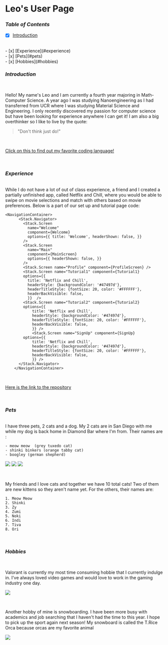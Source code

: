 # Leo's User Page

### ***Table of Contents***

- [x] [Introduction](#Introduction)
<br/>
- [x] [Experience](#experience)
<br/>
- [x] [Pets](#pets)
<br/>
- [x] [Hobbies](#hobbies)


<br/>

###  ***Introduction***
<br/>

Hello! My name's Leo and I am currently a fourth year majoring in Math-Computer Science. A year ago I was studying Nanoengineering as I had transferred from UCR where I was studying Material Science and Engineering. I only recently discovered my passion for computer science but have been looking for experience anywhere I can get it! I am also a big overthinker so I like to live by the quote:

> "Don't think just do!"

<br/>

[Click on this to find out my favorite coding language!](README.md)

<br/>

### ***Experience***
<br/>  
While I do not have a lot of out of class experience, a friend and I created a partially unfinished app, called Netflix and Chill, where you would be able to swipe on movie selections and match with others based on movie preferences. Below is a part of our set up and tutorial page code:

```
<NavigationContainer>
      <Stack.Navigator>
        <Stack.Screen
          name="Welcome"
          component={Welcome}
          options={{ title: 'Welcome', headerShown: false, }}
        />
        <Stack.Screen
          name="Main"
          component={MainScreen}
          options={{ headerShown: false, }}
        />
        <Stack.Screen name="Profile" component={ProfileScreen} />
        <Stack.Screen name="Tutorial1" component={Tutorial1}
        options={{
          title: 'Netflix and Chill', 
          headerStyle: {backgroundColor: '#47497d'}, 
          headerTitleStyle: {fontSize: 20, color: '#FFFFFF'},
          headerBackVisible: false,
          }}  />
        <Stack.Screen name="Tutorial2" component={Tutorial2}
        options={{
            title: 'Netflix and Chill', 
            headerStyle: {backgroundColor: '#47497d'}, 
            headerTitleStyle: {fontSize: 20, color: '#FFFFFF'},
            headerBackVisible: false,
            }} />
            <Stack.Screen name="SignUp" component={SignUp}
        options={{
            title: 'Netflix and Chill', 
            headerStyle: {backgroundColor: '#47497d'}, 
            headerTitleStyle: {fontSize: 20, color: '#FFFFFF'},
            headerBackVisible: false,
            }} />
      </Stack.Navigator>
    </NavigationContainer>
```
<br/>

[Here is the link to the repository](https://github.com/niaignacio/nileo)

<br/>

### ***Pets***
<br/>
I have three pets, 2 cats and a dog. My 2 cats are in San Diego with me while my dog is back home in Diamond Bar where I'm from. Their names are :

    - meow meow  (grey tuxedo cat)
    - shinki binkers (orange tabby cat)
    - boogley (german shepherd)

![](meowmeow.jpg)
![](shinki.jpg)
![](boogley.jpg)

<br/>

My friends and I love cats and together we have 10 total cats! Two of them are new kittens so they aren't name yet. For the others, their names are:

    1. Meow Meow
    2. Shinki
    3. Zy
    4. Zumi
    5. Noki
    6. Indi 
    7. Tiva
    8. Ori


<br/>

### ***Hobbies***
<br/>

Valorant is currently my most time consuming hobbie that I currently indulge in. I've always loved video games and would love to work in the gaming industry one day.

![](valpic.jpg)

<br/>

Another hobby of mine is snowboarding. I have been more busy with academics and job searching that I haven't had the time to this year. I hope to pick up the sport again next season! My snowboard is called the T.Rice Orca because orcas are my favorite animal

![](orca.png)



